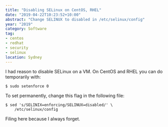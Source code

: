 ```yaml
---
title: "Disabling SELinux on CentOS, RHEL"
date: "2019-04-22T10:23:52+10:00"
abstract: "Change SELINUX to disabled in /etc/selinux/config"
year: "2019"
category: Software
tag:
- centos
- redhat
- security
- selinux
location: Sydney
---
```

I had reason to disable SELinux on a VM. On CentOS and RHEL you can do temporarily with:

    $ sudo setenforce 0

To set permanently, change this flag in the following file:

    $ sed 's/SELINIX=enforcing/SELINUX=disabled/' \
        /etc/selinux/config

Filing here because I always forget.

